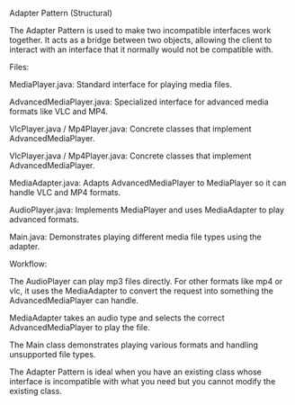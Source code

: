Adapter Pattern (Structural)

The Adapter Pattern is used to make two incompatible interfaces work together. It acts as a bridge between two objects, allowing the client to interact with an
interface that it normally would not be compatible with.

Files:

MediaPlayer.java: Standard interface for playing media files.

AdvancedMediaPlayer.java: Specialized interface for advanced media formats like VLC and MP4.

VlcPlayer.java / Mp4Player.java: Concrete classes that implement AdvancedMediaPlayer.

VlcPlayer.java / Mp4Player.java: Concrete classes that implement AdvancedMediaPlayer.

MediaAdapter.java: Adapts AdvancedMediaPlayer to MediaPlayer so it can handle VLC and MP4 formats.

AudioPlayer.java: Implements MediaPlayer and uses MediaAdapter to play advanced formats.

Main.java: Demonstrates playing different media file types using the adapter.

Workflow:

The AudioPlayer can play mp3 files directly. For other formats like mp4 or vlc, it uses the MediaAdapter to convert the request into something the
AdvancedMediaPlayer can handle.

MediaAdapter takes an audio type and selects the correct AdvancedMediaPlayer to play the file.

The Main class demonstrates playing various formats and handling unsupported file types.

The Adapter Pattern is ideal when you have an existing class whose interface is incompatible with what you need but you cannot modify the existing class.
